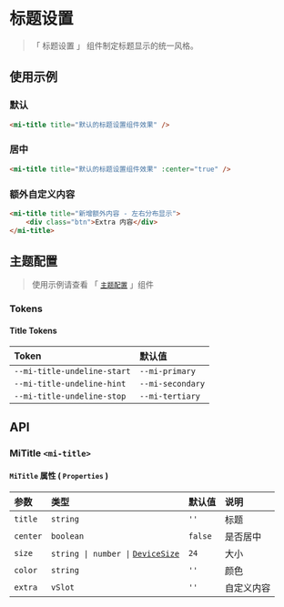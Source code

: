 # 标题设置

> 「 标题设置 」 组件制定标题显示的统一风格。

## 使用示例

### 默认

```html
<mi-title title="默认的标题设置组件效果" />
```

### 居中

```html
<mi-title title="默认的标题设置组件效果" :center="true" />
```

### 额外自定义内容

```html
<mi-title title="新增额外内容 - 左右分布显示">
    <div class="btn">Extra 内容</div>
</mi-title>
```

## 主题配置

> 使用示例请查看 「 [`主题配置`](../theme/README.md) 」组件

### Tokens

#### Title Tokens

| Token | 默认值
| :---- | :----
| `--mi-title-undeline-start` | `--mi-primary`
| `--mi-title-undeline-hint` | `--mi-secondary`
| `--mi-title-undeline-stop` | `--mi-tertiary`

## API

### MiTitle `<mi-title>`

#### `MiTitle` 属性 ( `Properties` )

| 参数 | 类型 | 默认值 | 说明
| :---- | :---- | :---- | :----
| `title` | `string` | `''` | 标题
| `center` | `boolean` | `false` | 是否居中
| `size` | `string \| number \|` [`DeviceSize`](../../utils/README.md) | `24` | 大小
| `color` | `string` | `''` | 颜色
| `extra` | `vSlot` | `''` | 自定义内容
